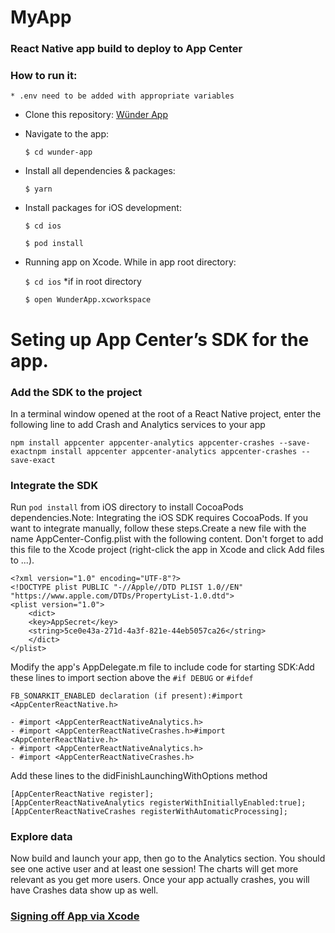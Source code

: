# MyApp

### React Native app build to deploy to App Center

### How to run it:

`* .env need to be added with appropriate variables`

- Clone this repository:
  [Wünder App](https://github.com/Skylark-Creative/wunder-app)
- Navigate to the app:

  `$ cd wunder-app`

- Install all dependencies & packages:

  `$ yarn`

- Install packages for iOS development:

  `$ cd ios`

  `$ pod install`

- Running app on Xcode. While in app root directory:

  `$ cd ios` \*if in root directory

  `$ open WunderApp.xcworkspace`

# Seting up App Center’s SDK for the app.

### Add the SDK to the project

In a terminal window opened at the root of a React Native project, enter the following line to add Crash and Analytics services to your app

`npm install appcenter appcenter-analytics appcenter-crashes --save-exactnpm install appcenter appcenter-analytics appcenter-crashes --save-exact`

### Integrate the SDK

Run `pod install` from iOS directory to install CocoaPods dependencies.Note: Integrating the iOS SDK requires CocoaPods. If you want to integrate manually, follow these steps.Create a new file with the name AppCenter-Config.plist with the following content. Don't forget to add this file to the Xcode project (right-click the app in Xcode and click Add files to <App Name>...).<?xml version="1.0" encoding="UTF-8"?>

```
<?xml version="1.0" encoding="UTF-8"?>
<!DOCTYPE plist PUBLIC "-//Apple//DTD PLIST 1.0//EN" "https://www.apple.com/DTDs/PropertyList-1.0.dtd">
<plist version="1.0">
    <dict>
    <key>AppSecret</key>
    <string>5ce0e43a-271d-4a3f-821e-44eb5057ca26</string>
    </dict>
</plist>
```

Modify the app's AppDelegate.m file to include code for starting SDK:Add these lines to import section above the `#if DEBUG` or `#ifdef`

```
FB_SONARKIT_ENABLED declaration (if present):#import <AppCenterReactNative.h>
```

```
- #import <AppCenterReactNativeAnalytics.h>
- #import <AppCenterReactNativeCrashes.h>#import <AppCenterReactNative.h>
- #import <AppCenterReactNativeAnalytics.h>
- #import <AppCenterReactNativeCrashes.h>
```

Add these lines to the didFinishLaunchingWithOptions method

```
[AppCenterReactNative register];
[AppCenterReactNativeAnalytics registerWithInitiallyEnabled:true];
[AppCenterReactNativeCrashes registerWithAutomaticProcessing];
```

### Explore data

Now build and launch your app, then go to the Analytics section. You should see one active user and at least one session! The charts will get more relevant as you get more users. Once your app actually crashes, you will have Crashes data show up as well.

### [Signing off App via Xcode](https://stackoverflow.com/questions/31039513/how-can-i-skip-code-signing-for-development-builds-in-xcode)
